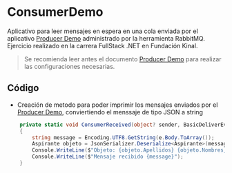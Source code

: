 # ConsumerDemo
Aplicativo para leer mensajes en espera en una cola enviada por el aplicativo [Producer Demo](https://github.com/DaMVgt/ProducerDemo) administrado por la herramienta RabbitMQ. Ejercicio realizado en la carrera FullStack .NET en Fundación Kinal.

> Se recomienda leer antes el documento [Producer Demo](https://github.com/DaMVgt/ProducerDemo) para realizar las configuraciones necesarias.

## Código
- Creación de metodo para poder imprimir los mensajes enviados por el [Producer Demo](https://github.com/DaMVgt/ProducerDemo), conviertiendo el menssaje de tipo JSON a string
```C#
    private static void ConsumerReceived(object? sender, BasicDeliverEventArgs e)
    {
        string message = Encoding.UTF8.GetString(e.Body.ToArray());
        Aspirante objeto = JsonSerializer.Deserialize<Aspirante>(message);
        Console.WriteLine($"Objeto: {objeto.Apellidos} {objeto.Nombres}");
        Console.WriteLine($"Mensaje recibido {message}");
    }
```
